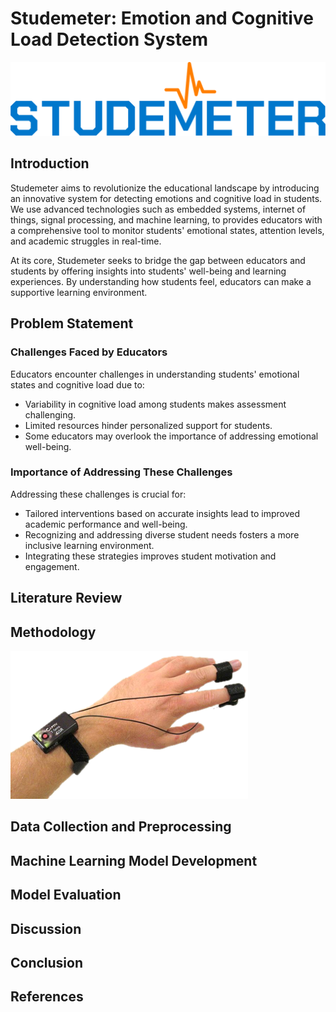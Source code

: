 # Studemeter: Emotion and Cognitive Load Detection System

![Project Logo](./assets/images/studemeter-logo.svg)

## Introduction

Studemeter aims to revolutionize the educational landscape by 
introducing an innovative system for detecting emotions and cognitive 
load in students. 
We use advanced technologies such as embedded systems, internet of things,
signal processing, and machine learning, 
to provides educators with a comprehensive tool to monitor students' 
emotional states, attention levels, and academic struggles in real-time.

At its core, Studemeter seeks to bridge the gap between educators and students 
by offering insights into students' well-being and learning experiences.
By understanding how students feel, educators can make a supportive 
learning environment.

## Problem Statement
### Challenges Faced by Educators
Educators encounter challenges in understanding students' emotional states and 
cognitive load due to:
- Variability in cognitive load among students makes assessment challenging.
- Limited resources hinder personalized support for students.
- Some educators may overlook the importance of addressing emotional well-being.

### Importance of Addressing These Challenges
Addressing these challenges is crucial for:
- Tailored interventions based on accurate insights lead to improved academic 
  performance and well-being.
- Recognizing and addressing diverse student needs fosters a more inclusive 
  learning environment.
- Integrating these strategies improves student motivation and engagement.

## Literature Review
<!-- - Summary of existing research and literature related to emotion detection and  -->
<!-- cognitive load measurement using GSR sensors -->
<!-- - Insights gained from previous studies and their relevance to the current project -->

## Methodology
<!-- - Overview of the approach used to develop the emotion and cognitive load detection system -->
<!-- - Description of the machine learning model architecture and algorithms employed -->
<!-- - Explanation of the data collection process and sensor integration -->

![Product Image](./assets/images/gsr-in-hand-example.png)

## Data Collection and Preprocessing
<!-- - Details on the collection of GSR sensor data from student participants -->
<!-- - Preprocessing steps performed to clean and prepare the data for model training -->

## Machine Learning Model Development
<!-- - Description of the machine learning model design and development process -->
<!-- - Explanation of the feature selection and engineering techniques used -->
<!-- - Training methodology and hyperparameter tuning strategies employed -->

## Model Evaluation
<!-- - Evaluation metrics used to assess the performance of the emotion and 
cognitive load detection model -->
<!-- - Results of the model evaluation and analysis of its effectiveness -->

## Discussion
<!-- - Interpretation of the findings from the model evaluation -->
<!-- - Implications of the results for educational practice and student well-being -->
<!-- - Limitations of the study and areas for future research -->

## Conclusion
<!-- - Summary of the key findings and contributions of the project -->
<!-- - Importance of the developed system for enhancing student support and educational outcomes -->

## References
<!-- - List of references cited throughout the documentation -->
<!-- - Academic papers, articles, and other sources used to inform the project -->
